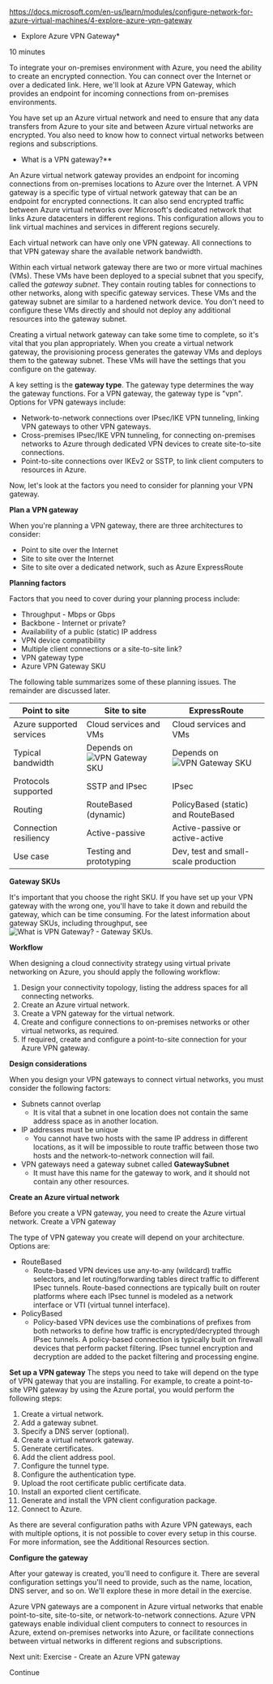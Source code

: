 https://docs.microsoft.com/en-us/learn/modules/configure-network-for-azure-virtual-machines/4-explore-azure-vpn-gateway


* Explore Azure VPN Gateway* 

10 minutes

To integrate your on-premises environment with Azure, you need the ability to create an encrypted connection. You can connect over the Internet or over a dedicated link. Here, we'll look at Azure VPN Gateway, which provides an endpoint for incoming connections from on-premises environments.

You have set up an Azure virtual network and need to ensure that any data transfers from Azure to your site and between Azure virtual networks are encrypted. You also need to know how to connect virtual networks between regions and subscriptions.


* What is a VPN gateway?**

An Azure virtual network gateway provides an endpoint for incoming connections from on-premises locations to Azure over the Internet. A VPN gateway is a specific type of virtual network gateway that can be an endpoint for encrypted connections. It can also send encrypted traffic between Azure virtual networks over Microsoft's dedicated network that links Azure datacenters in different regions. This configuration allows you to link virtual machines and services in different regions securely.

Each virtual network can have only one VPN gateway. All connections to that VPN gateway share the available network bandwidth.

Within each virtual network gateway there are two or more virtual machines (VMs). These VMs have been deployed to a special subnet that you specify, called the <em>gateway subnet</em>. They contain routing tables for connections to other networks, along with specific gateway services. These VMs and the gateway subnet are similar to a hardened network device. You don't need to configure these VMs directly and should not deploy any additional resources into the gateway subnet.

Creating a virtual network gateway can take some time to complete, so it's vital that you plan appropriately. When you create a virtual network gateway, the provisioning process generates the gateway VMs and deploys them to the gateway subnet. These VMs will have the settings that you configure on the gateway.

A key setting is the **gateway type**. The gateway type determines the way the gateway functions. For a VPN gateway, the gateway type is "vpn". Options for VPN gateways include:
* Network-to-network connections over IPsec/IKE VPN tunneling, linking VPN gateways to other VPN gateways.
* Cross-premises IPsec/IKE VPN tunneling, for connecting on-premises networks to Azure through dedicated VPN devices to create site-to-site connections.
* Point-to-site connections over IKEv2 or SSTP, to link client computers to resources in Azure.

Now, let's look at the factors you need to consider for planning your VPN gateway.


**Plan a VPN gateway**

When you're planning a VPN gateway, there are three architectures to consider:

* Point to site over the Internet
* Site to site over the Internet
* Site to site over a dedicated network, such as Azure ExpressRoute

**Planning factors**

Factors that you need to cover during your planning process include:
* Throughput - Mbps or Gbps
* Backbone - Internet or private?
* Availability of a public (static) IP address
* VPN device compatibility
* Multiple client connections or a site-to-site link?
* VPN gateway type
* Azure VPN Gateway SKU

The following table summarizes some of these planning issues. The remainder are discussed later.

Point to site	| Site to site | 	ExpressRoute
------------- | -------------| -------------
Azure supported services	|Cloud services and VMs	|Cloud services and VMs |	All supported services
Typical bandwidth |	 Depends on ![VPN Gateway SKU](https://docs.microsoft.com/en-us/azure/vpn-gateway/vpn-gateway-about-vpngateways#gwsku)|	Depends on ![VPN Gateway SKU](https://docs.microsoft.com/en-us/azure/vpn-gateway/vpn-gateway-about-vpngateways#gwsku)| |	See ![ExpressRoute bandwidth options](https://docs.microsoft.com/en-us/azure/expressroute/expressroute-introduction#bandwidth-options)
Protocols supported|	SSTP and IPsec	|IPsec	|Direct connection, VLANs
Routing	| RouteBased (dynamic)	| PolicyBased (static) and RouteBased |	BGP
Connection resiliency	| Active-passive |	Active-passive or active-active	|Active-active
Use case 	| Testing and prototyping	|  Dev, test and small-scale production	| Enterprise/mission critical


**Gateway SKUs**

It's important that you choose the right SKU. If you have set up your VPN gateway with the wrong one, you'll have to take it down and rebuild the gateway, which can be time consuming. For the latest information about gateway SKUs, including throughput, see ![What is VPN Gateway? - Gateway SKUs.](https://docs.microsoft.com/en-us/azure/vpn-gateway/vpn-gateway-about-vpngateways#gwsku)

**Workflow**

When designing a cloud connectivity strategy using virtual private networking on Azure, you should apply the following workflow:

1. Design your connectivity topology, listing the address spaces for all connecting networks.
2. Create an Azure virtual network.
3. Create a VPN gateway for the virtual network.
4. Create and configure connections to on-premises networks or other virtual networks, as required.
5. If required, create and configure a point-to-site connection for your Azure VPN gateway.


**Design considerations**

When you design your VPN gateways to connect virtual networks, you must consider the following factors:

* Subnets cannot overlap
	* It is vital that a subnet in one location does not contain the same address space as in another location.
* IP addresses must be unique
	* You cannot have two hosts with the same IP address in different locations, as it will be impossible to route traffic between those two hosts and the network-to-network connection will fail.
* VPN gateways need a gateway subnet called **GatewaySubnet**
	* It must have this name for the gateway to work, and it should not contain any other resources.


**Create an Azure virtual network**

Before you create a VPN gateway, you need to create the Azure virtual network.
Create a VPN gateway

The type of VPN gateway you create will depend on your architecture. Options are:

* RouteBased
	* Route-based VPN devices use any-to-any (wildcard) traffic selectors, and let routing/forwarding tables direct traffic to different IPsec tunnels. Route-based connections are typically built on router platforms where each IPsec tunnel is modeled as a network interface or VTI (virtual tunnel interface).
* PolicyBased
	* Policy-based VPN devices use the combinations of prefixes from both networks to define how traffic is encrypted/decrypted through IPsec tunnels. A policy-based connection is typically built on firewall devices that perform packet filtering. IPsec tunnel encryption and decryption are added to the packet filtering and processing engine.

**Set up a VPN gateway**
The steps you need to take will depend on the type of VPN gateway that you are installing. For example, to create a point-to-site VPN gateway by using the Azure portal, you would perform the following steps:
1. Create a virtual network.
2. Add a gateway subnet.
3. Specify a DNS server (optional).
4. Create a virtual network gateway.
5. Generate certificates.
6. Add the client address pool.
7. Configure the tunnel type.
8. Configure the authentication type.
9. Upload the root certificate public certificate data.
10. Install an exported client certificate.
11. Generate and install the VPN client configuration package.
12. Connect to Azure.

As there are several configuration paths with Azure VPN gateways, each with multiple options, it is not possible to cover every setup in this course. For more information, see the Additional Resources section.

**Configure the gateway**

After your gateway is created, you'll need to configure it. There are several configuration settings you'll need to provide, such as the name, location, DNS server, and so on. We'll explore these in more detail in the exercise.

Azure VPN gateways are a component in Azure virtual networks that enable point-to-site, site-to-site, or network-to-network connections. Azure VPN gateways enable individual client computers to connect to resources in Azure, extend on-premises networks into Azure, or facilitate connections between virtual networks in different regions and subscriptions.


Next unit: Exercise - Create an Azure VPN gateway

Continue
